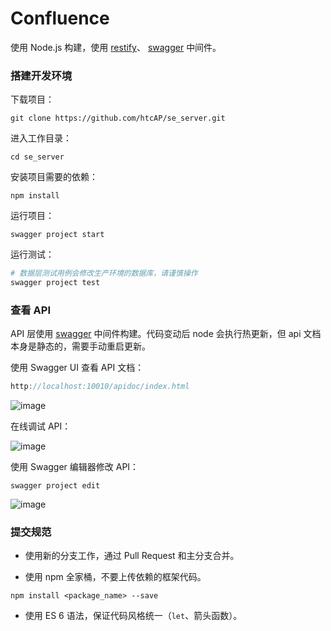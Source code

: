 # Confluence

使用 Node.js 构建，使用 [restify](http://restify.com/#common-handlers-serveruse)、 [swagger](https://github.com/swagger-api/swagger-node) 中间件。

### 搭建开发环境

下载项目：

```shell
git clone https://github.com/htcAP/se_server.git
```

进入工作目录：

```shell
cd se_server
```

安装项目需要的依赖：

```shell
npm install
```

运行项目：

```shell
swagger project start
```

运行测试：

```sh
# 数据层测试用例会修改生产环境的数据库，请谨慎操作
swagger project test
```

### 查看 API

API 层使用 [swagger](https://github.com/swagger-api/swagger-node) 中间件构建。代码变动后 node 会执行热更新，但 api 文档本身是静态的，需要手动重启更新。

使用 Swagger UI 查看 API 文档：

```rust
http://localhost:10010/apidoc/index.html
```

![image](https://cloud.githubusercontent.com/assets/7262715/16170784/15936520-3591-11e6-85f9-7b3d4081ea84.png)

在线调试 API：

![image](https://cloud.githubusercontent.com/assets/7262715/16170791/4382b04e-3591-11e6-880d-1e0f3688f5fe.png)

使用 Swagger 编辑器修改 API：

```shell
swagger project edit
```

![image](https://cloud.githubusercontent.com/assets/7262715/16170802/9fc206fc-3591-11e6-812b-6149c1436f67.png)

### 提交规范

- 使用新的分支工作，通过 Pull Request 和主分支合并。


- 使用 npm 全家桶，不要上传依赖的框架代码。

```shell
npm install <package_name> --save
```

- 使用 ES 6 语法，保证代码风格统一（`let`、箭头函数）。


